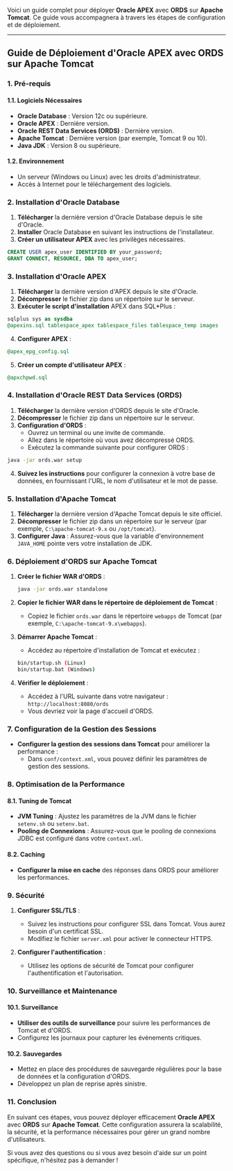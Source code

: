 Voici un guide complet pour déployer **Oracle APEX** avec **ORDS** sur **Apache Tomcat**. Ce guide vous accompagnera à travers les étapes de configuration et de déploiement.

---

## **Guide de Déploiement d'Oracle APEX avec ORDS sur Apache Tomcat**

### **1. Pré-requis**

#### **1.1. Logiciels Nécessaires**
- **Oracle Database** : Version 12c ou supérieure.
- **Oracle APEX** : Dernière version.
- **Oracle REST Data Services (ORDS)** : Dernière version.
- **Apache Tomcat** : Dernière version (par exemple, Tomcat 9 ou 10).
- **Java JDK** : Version 8 ou supérieure.

#### **1.2. Environnement**
- Un serveur (Windows ou Linux) avec les droits d'administrateur.
- Accès à Internet pour le téléchargement des logiciels.

### **2. Installation d'Oracle Database**

1. **Télécharger** la dernière version d'Oracle Database depuis le site d'Oracle.
2. **Installer** Oracle Database en suivant les instructions de l'installateur.
3. **Créer un utilisateur APEX** avec les privilèges nécessaires.

```sql
CREATE USER apex_user IDENTIFIED BY your_password;
GRANT CONNECT, RESOURCE, DBA TO apex_user;
```

### **3. Installation d'Oracle APEX**

1. **Télécharger** la dernière version d'APEX depuis le site d'Oracle.
2. **Décompresser** le fichier zip dans un répertoire sur le serveur.
3. **Exécuter le script d'installation** APEX dans SQL*Plus :

```sql
sqlplus sys as sysdba
@apexins.sql tablespace_apex tablespace_files tablespace_temp images
```

4. **Configurer APEX** :

```sql
@apex_epg_config.sql
```

5. **Créer un compte d'utilisateur APEX** :

```sql
@apxchpwd.sql
```

### **4. Installation d'Oracle REST Data Services (ORDS)**

1. **Télécharger** la dernière version d'ORDS depuis le site d'Oracle.
2. **Décompresser** le fichier zip dans un répertoire sur le serveur.
3. **Configuration d'ORDS** :
   - Ouvrez un terminal ou une invite de commande.
   - Allez dans le répertoire où vous avez décompressé ORDS.
   - Exécutez la commande suivante pour configurer ORDS :

```bash
java -jar ords.war setup
```

4. **Suivez les instructions** pour configurer la connexion à votre base de données, en fournissant l'URL, le nom d'utilisateur et le mot de passe.

### **5. Installation d'Apache Tomcat**

1. **Télécharger** la dernière version d'Apache Tomcat depuis le site officiel.
2. **Décompresser** le fichier zip dans un répertoire sur le serveur (par exemple, `C:\apache-tomcat-9.x` ou `/opt/tomcat`).
3. **Configurer Java** : Assurez-vous que la variable d'environnement `JAVA_HOME` pointe vers votre installation de JDK.

### **6. Déploiement d'ORDS sur Apache Tomcat**

1. **Créer le fichier WAR d'ORDS** :

   ```bash
   java -jar ords.war standalone
   ```

2. **Copier le fichier WAR dans le répertoire de déploiement de Tomcat** :
   - Copiez le fichier `ords.war` dans le répertoire `webapps` de Tomcat (par exemple, `C:\apache-tomcat-9.x\webapps`).

3. **Démarrer Apache Tomcat** :
   - Accédez au répertoire d'installation de Tomcat et exécutez :

   ```bash
   bin/startup.sh (Linux)
   bin/startup.bat (Windows)
   ```

4. **Vérifier le déploiement** :
   - Accédez à l'URL suivante dans votre navigateur : `http://localhost:8080/ords`
   - Vous devriez voir la page d'accueil d'ORDS.

### **7. Configuration de la Gestion des Sessions**

- **Configurer la gestion des sessions dans Tomcat** pour améliorer la performance :
  - Dans `conf/context.xml`, vous pouvez définir les paramètres de gestion des sessions.

### **8. Optimisation de la Performance**

#### **8.1. Tuning de Tomcat**

- **JVM Tuning** : Ajustez les paramètres de la JVM dans le fichier `setenv.sh` ou `setenv.bat`.
- **Pooling de Connexions** : Assurez-vous que le pooling de connexions JDBC est configuré dans votre `context.xml`.

#### **8.2. Caching**

- **Configurer la mise en cache** des réponses dans ORDS pour améliorer les performances.

### **9. Sécurité**

1. **Configurer SSL/TLS** :
   - Suivez les instructions pour configurer SSL dans Tomcat. Vous aurez besoin d'un certificat SSL.
   - Modifiez le fichier `server.xml` pour activer le connecteur HTTPS.

2. **Configurer l'authentification** :
   - Utilisez les options de sécurité de Tomcat pour configurer l'authentification et l'autorisation.

### **10. Surveillance et Maintenance**

#### **10.1. Surveillance**

- **Utiliser des outils de surveillance** pour suivre les performances de Tomcat et d'ORDS.
- Configurez les journaux pour capturer les événements critiques.

#### **10.2. Sauvegardes**

- Mettez en place des procédures de sauvegarde régulières pour la base de données et la configuration d'ORDS.
- Développez un plan de reprise après sinistre.

### **11. Conclusion**

En suivant ces étapes, vous pouvez déployer efficacement **Oracle APEX** avec **ORDS** sur **Apache Tomcat**. Cette configuration assurera la scalabilité, la sécurité, et la performance nécessaires pour gérer un grand nombre d'utilisateurs.

Si vous avez des questions ou si vous avez besoin d'aide sur un point spécifique, n'hésitez pas à demander !
